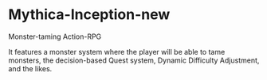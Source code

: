 # Mythica-Inception-new
Monster-taming Action-RPG

It features a monster system where the player will be able to tame monsters, the decision-based Quest system, Dynamic Difficulty Adjustment, and the likes.

